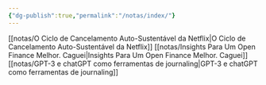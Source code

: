 ```yaml
---
{"dg-publish":true,"permalink":"/notas/index/"}
---
```



[[notas/O Ciclo de Cancelamento Auto-Sustentável da Netflix\|O Ciclo de Cancelamento Auto-Sustentável da Netflix]]
[[notas/Insights Para Um Open Finance Melhor. Caguei\|Insights Para Um Open Finance Melhor. Caguei]]
[[notas/GPT-3 e chatGPT como ferramentas de journaling\|GPT-3 e chatGPT como ferramentas de journaling]]